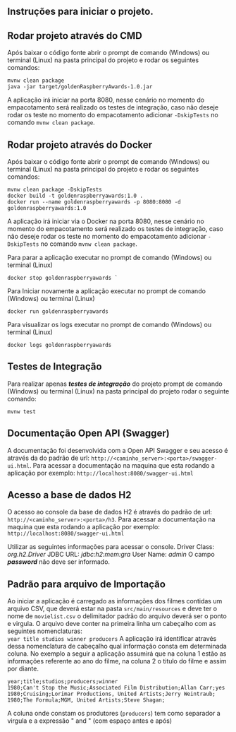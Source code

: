 ## **Instruções para iniciar o projeto.**

## **Rodar projeto através do CMD**

Após baixar o código fonte abrir o prompt de comando (Windows) ou terminal (Linux) na pasta principal do projeto e rodar os seguintes comandos:

    mvnw clean package
    java -jar target/goldenRaspberryAwards-1.0.jar

A aplicação irá iniciar na porta 8080, nesse cenário no momento do empacotamento será realizado os testes de integração, caso não deseje rodar os teste no momento do empacotamento adicionar `-DskipTests` no comando `mvnw clean package`.

## **Rodar projeto através do Docker**

Após baixar o código fonte abrir o prompt de comando (Windows) ou terminal (Linux) na pasta principal do projeto e rodar os seguintes comandos:

    mvnw clean package -DskipTests
    docker build -t goldenraspberryawards:1.0 .
    docker run --name goldenraspberryawards -p 8080:8080 -d goldenraspberryawards:1.0

A aplicação irá iniciar via o Docker na porta 8080, nesse cenário no momento do empacotamento será realizado os testes de integração, caso não deseje rodar os teste no momento do empacotamento adicionar `-DskipTests` no comando `mvnw clean package`.

Para parar a aplicação executar no prompt de comando (Windows) ou terminal (Linux)

    docker stop goldenraspberryawards `

Para Iniciar novamente a aplicação executar no prompt de comando (Windows) ou terminal (Linux)

    docker run goldenraspberryawards 

Para visualizar os logs executar no prompt de comando (Windows) ou terminal (Linux)

    docker logs goldenraspberryawards 

## **Testes de Integração**

Para realizar apenas ***testes de integração*** do projeto prompt de comando (Windows) ou terminal (Linux) na pasta principal do projeto rodar o seguinte comando:

    mvnw test

## **Documentação Open API (Swagger)**

A documentação foi desenvolvida com a Open API Swagger e seu acesso é através da do padrão de url: `http://<caminho_server>:<porta>/swagger-ui.html`.
Para acessar a documentação na maquina que esta rodando a aplicação por exemplo:
`http://localhost:8080/swagger-ui.html`

## **Acesso a base de dados H2**

O acesso ao console da base de dados H2 é através do padrão de url:
`http://<caminho_server>:<porta>/h3`.
Para acessar a documentação na maquina que esta rodando a aplicação por exemplo:
`http://localhost:8080/swagger-ui.html`

Utilizar as seguintes informações para acessar o console.
Driver Class: *org.h2.Driver*
JDBC URL: *jdbc:h2:mem:gra*
User Name: *admin*
O campo ***password*** não deve ser informado.

## **Padrão para arquivo de Importação**
Ao iniciar a aplicação é carregado as informações dos filmes contidas um arquivo CSV, que deverá estar na pasta `src/main/resources` e deve ter o nome de `movielist.csv` o delimitador padrão do arquivo deverá ser o ponto e virgula.
O arquivo deve conter na primeira linha um cabeçalho com as seguintes nomenclaturas:  
`year title studios winner producers`
A aplicação irá identificar através dessa nomenclatura de cabeçalho qual informação consta em determinada coluna.
No exemplo a seguir a aplicação assumirá que na coluna 1 estão as informações referente ao ano do filme, na coluna 2 o titulo do filme e assim por diante.

    year;title;studios;producers;winner  
    1980;Can't Stop the Music;Associated Film Distribution;Allan Carr;yes  
    1980;Cruising;Lorimar Productions, United Artists;Jerry Weintraub;  
    1980;The Formula;MGM, United Artists;Steve Shagan;

A coluna onde constam os produtores (`producers`) tem como separador a virgula e a expressão " and " (com espaço antes e após)